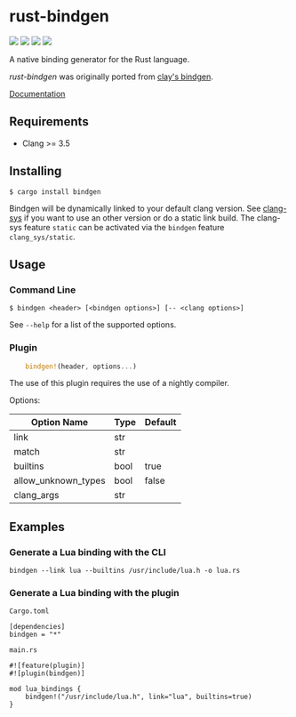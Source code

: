 # rust-bindgen

[![][crates-version-shield]](https://crates.io/crates/bindgen)
[![][crates-downloads-shield]](https://crates.io/crates/bindgen)
[![][crates-license-shield]](https://github.com/crabtw/rust-bindgen/blob/master/LICENSE.txt)
[![][travis-status-shield]](https://travis-ci.org/crabtw/rust-bindgen)

A native binding generator for the Rust language.

*rust-bindgen* was originally ported from [clay's bindgen].

[Documentation](https://crabtw.github.io/rust-bindgen/)

## Requirements

* Clang >= 3.5

## Installing

    $ cargo install bindgen

Bindgen will be dynamically linked to your default clang version. See
[clang-sys](https://github.com/KyleMayes/clang-sys/blob/master/README.md) if you
want to use an other version or do a static link build. The clang-sys feature
`static` can be activated via the `bindgen` feature `clang_sys/static`.

## Usage

### Command Line

    $ bindgen <header> [<bindgen options>] [-- <clang options>]

See `--help` for a list of the supported options.

### Plugin

```rust
    bindgen!(header, options...)
```

The use of this plugin requires the use of a nightly compiler.

Options:

| Option Name         | Type | Default |
| ------------------- | ---- | ------- |
| link                | str  |         |
| match               | str  |         |
| builtins            | bool | true    |
| allow_unknown_types | bool | false   |
| clang_args          | str  |         |

## Examples

### Generate a Lua binding with the CLI

    bindgen --link lua --builtins /usr/include/lua.h -o lua.rs

### Generate a Lua binding with the plugin

`Cargo.toml`

    [dependencies]
    bindgen = "*"

`main.rs`

    #![feature(plugin)]
    #![plugin(bindgen)]

    mod lua_bindings {
        bindgen!("/usr/include/lua.h", link="lua", builtins=true)
    }

[crates-version-shield]: https://img.shields.io/crates/v/bindgen.svg?style=flat-square
[crates-downloads-shield]: https://img.shields.io/crates/d/bindgen.svg?style=flat-square
[crates-license-shield]: https://img.shields.io/crates/l/bindgen.svg?style=flat-square
[travis-status-shield]: https://img.shields.io/travis/crabtw/rust-bindgen/master.svg?label=travis&style=flat-square

[clay's bindgen]: https://github.com/jckarter/clay/blob/master/tools/bindgen.clay
[issue 89]: https://github.com/crabtw/rust-bindgen/issues/89
